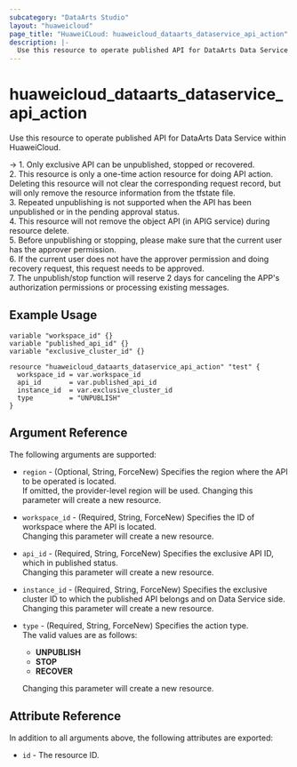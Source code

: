 ```yaml
---
subcategory: "DataArts Studio"
layout: "huaweicloud"
page_title: "HuaweiCLoud: huaweicloud_dataarts_dataservice_api_action"
description: |-
  Use this resource to operate published API for DataArts Data Service within HuaweiCloud.
---
```


# huaweicloud_dataarts_dataservice_api_action

Use this resource to operate published API for DataArts Data Service within HuaweiCloud.

-> 1. Only exclusive API can be unpublished, stopped or recovered.
   <br>2. This resource is only a one-time action resource for doing API action. Deleting this resource will not clear
   the corresponding request record, but will only remove the resource information from the tfstate file.
   <br>3. Repeated unpublishing is not supported when the API has been unpublished or in the pending approval status.
   <br>4. This resource will not remove the object API (in APIG service) during resource delete.
   <br>5. Before unpublishing or stopping, please make sure that the current user has the approver permission.
   <br>6. If the current user does not have the approver permission and doing recovery request, this request needs to
   be approved.
   <br>7. The unpublish/stop function will reserve 2 days for canceling the APP's authorization permissions or
   processing existing messages.

## Example Usage

```hcl
variable "workspace_id" {}
variable "published_api_id" {}
variable "exclusive_cluster_id" {}

resource "huaweicloud_dataarts_dataservice_api_action" "test" {
  workspace_id = var.workspace_id
  api_id       = var.published_api_id
  instance_id  = var.exclusive_cluster_id
  type         = "UNPUBLISH"
}
```

## Argument Reference

The following arguments are supported:

* `region` - (Optional, String, ForceNew) Specifies the region where the API to be operated is located.  
  If omitted, the provider-level region will be used. Changing this parameter will create a new resource.

* `workspace_id` - (Required, String, ForceNew) Specifies the ID of workspace where the API is located.  
  Changing this parameter will create a new resource.

* `api_id` - (Required, String, ForceNew) Specifies the exclusive API ID, which in published status.  
  Changing this parameter will create a new resource.

* `instance_id` - (Required, String, ForceNew) Specifies the exclusive cluster ID to which the published API belongs and
  on Data Service side.  
  Changing this parameter will create a new resource.

* `type` - (Required, String, ForceNew) Specifies the action type.  
  The valid values are as follows:
  + **UNPUBLISH**
  + **STOP**
  + **RECOVER**

  Changing this parameter will create a new resource.

## Attribute Reference

In addition to all arguments above, the following attributes are exported:

* `id` - The resource ID.
